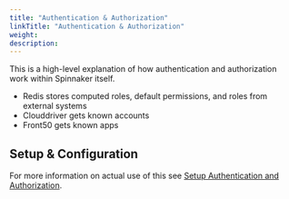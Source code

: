 ```yaml
---
title: "Authentication & Authorization"
linkTitle: "Authentication & Authorization"
weight: 
description: 
---
```




This is a high-level explanation of how authentication and authorization work within Spinnaker itself.  


- Redis stores computed roles, default permissions, and roles from external systems
- Clouddriver gets known accounts
- Front50 gets known apps

## Setup & Configuration

For more information on actual use of this see [Setup Authentication and Authorization](/docs/setup/other_config/security/).
